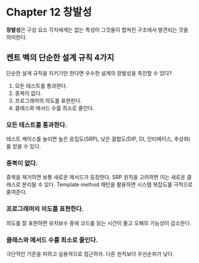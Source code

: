 # Chapter 12 창발성
**창발성**은 구성 요소 각자에게는 없는 특성이 그것들이 합쳐진 구조에서 발견되는 것을 의미한다.
## 켄트 벡의 단순한 설계 규칙 4가지
단순한 설계 규칙을 지키기만 한다면 우수한 설계의 창발성을 촉진할 수 있다?
1. 모든 테스트를 통과한다.
2. 중복이 없다.
3. 프로그래머의 의도를 표현한다.
4. 클래스와 메서드 수를 최소로 줄인다.

### 모든 테스트를 통과한다.
테스트 케이스를 늘리면 높은 응집도(SRP), 낮은 결합도(DIP, DI, 인터페이스, 추상화)를 얻을 수 있다.

### 중복이 없다.
중복을 제거하면 보통 새로운 메서드가 등장한다. SRP 원칙을 고려하면 이는 새로운 클래스로 분리될 수 있다.
Template method 패턴을 활용하면 시스템 복잡도를 극적으로 줄여준다.

### 프로그래머의 의도를 표현한다.
의도를 잘 표현하면 유지보수 중에 코드를 읽는 시간이 줄고 오해의 가능성이 감소한다.

### 클래스와 메서드 수를 최소로 줄인다.
극단적인 기준을 피하고 실용적으로 접근하자. 다른 원칙보다 우선순위가 낮다.



